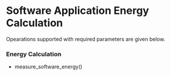 # Software Application Energy Calculation

Opearations supported with required parameters are given below.

### Energy Calculation 
- measure_software_energy()





